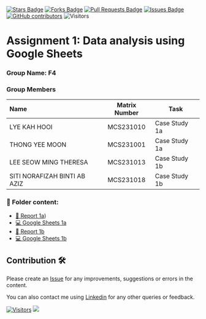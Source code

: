 <a href="https://github.com/drshahizan/BDM/stargazers"><img src="https://img.shields.io/github/stars/drshahizan/BDM" alt="Stars Badge"/></a>
<a href="https://github.com/drshahizan/BDM/network/members"><img src="https://img.shields.io/github/forks/drshahizan/BDM" alt="Forks Badge"/></a>
<a href="https://github.com/drshahizan/BDM/pulls"><img src="https://img.shields.io/github/issues-pr/drshahizan/BDM" alt="Pull Requests Badge"/></a>
<a href="https://github.com/drshahizan/BDM"><img src="https://img.shields.io/github/issues/drshahizan/BDM" alt="Issues Badge"/></a>
<a href="https://github.com/drshahizan/BDM/graphs/contributors"><img alt="GitHub contributors" src="https://img.shields.io/github/contributors/drshahizan/BDM?color=2b9348"></a>
![Visitors](https://api.visitorbadge.io/api/visitors?path=https%3A%2F%2Fgithub.com%2Fdrshahizan%2BDM&labelColor=%23d9e3f0&countColor=%23697689&style=flat)

# Assignment 1: Data analysis using Google Sheets

### Group Name: F4
### Group Members

| Name                                     | Matrix Number | Task |
| :---------------------------------------- | :-------------: | ------------- |
| LYE KAH HOOI            |MCS231010      |Case Study 1a      |
| THONG YEE MOON              |MCS231001      |Case Study 1a       |
| LEE SEOW MING THERESA              |MCS231013      |Case Study 1b      |
| SITI NORAFIZAH BINTI AB AZIZ              |MCS231018      |Case Study 1b       |

### 📂 Folder content:
* [📖 Report 1a]([https://github.com/drshahizan/BDM/blob/87e54eb54b140252fb36ab9138660743dcc71600/assignment/submission/ass1/F4/case_study1a/Assignment%201_Dataset%201_Group%20F4.pdf))
* [💻 Google Sheets 1a](https://docs.google.com/spreadsheets/d/1Q7r-D2WhQqnhvDgRV4nVRKcq7XDpDMPdXhDDy4rgm0s/edit?usp=sharing)
* [📖 Report 1b](./case_study1b/readme.md)
* [💻 Google Sheets 1b](https://docs.google.com/spreadsheets/d/1zxApfNBUVIF6ZDOjCMvUq3xHe9ZCTsSiRGNjtQIoghA/edit?usp=sharing)

## Contribution 🛠️
Please create an [Issue](https://github.com/drshahizan/BDM/issues) for any improvements, suggestions or errors in the content.

You can also contact me using [Linkedin](https://www.linkedin.com/in/drshahizan/) for any other queries or feedback.

[![Visitors](https://api.visitorbadge.io/api/visitors?path=https%3A%2F%2Fgithub.com%2Fdrshahizan&labelColor=%23697689&countColor=%23555555&style=plastic)](https://visitorbadge.io/status?path=https%3A%2F%2Fgithub.com%2Fdrshahizan)
![](https://hit.yhype.me/github/profile?user_id=81284918)


